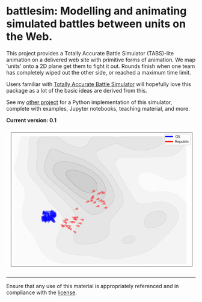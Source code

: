 # battlesim: Modelling and animating simulated battles between units on the Web.

This project provides a Totally Accurate Battle Simulator (TABS)-lite animation 
on a delivered web site with primitive forms of animation. We map 'units' onto 
a 2D plane get them to fight it out. Rounds finish when one team has completely
wiped out the other side, or reached a maximum time limit.

Users familiar with [Totally Accurate Battle Simulator](https://steamcommunity.com/app/508440)
 will hopefully love this package as a lot of the basic ideas are 
 derived from this.
 
See my [other project](https://github.com/gregparkes/BattleSimulator) 
for a Python implementation of this simulator, complete with examples, Jupyter notebooks,
teaching material, and more.

**Current version: 0.1**

![Image not found](res/main.gif)

***

Ensure that any use of this material is appropriately referenced and in compliance with the [license](license.html).